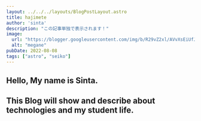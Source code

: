 ```yaml
---
layout: ../../../layouts/BlogPostLayout.astro
title: hajimete
author: 'sinta'
description: "この記事単独で表示されます！"
image:
  url: "https://blogger.googleusercontent.com/img/b/R29vZ2xl/AVvXsEiUfJCEsWz5dE25Z-UpWtTKW1laiuCVXj4oDCfoHjBbPhZxDoRUiNtraCBkI0LkGFkZ2evwTTZteD5JAdyi55YRZKe88kCMGyfeYYCldSSWFqYBRZHX7ptIp1TdE2k76oFyiX4Jzb6u-yH9/s974/ofuro_sauna_neppashi_man.png"
  alt: "megane"
pubDate: 2022-08-08
tags: ["astro", "seiko"]
---
```

## Hello, My name is Sinta.
## This Blog will show and describe about technologies and my student life.
